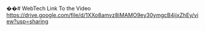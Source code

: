 ��#   W e b T e c h 
 
Link To the Video
https://drive.google.com/file/d/1XXo8amvz8iMAMO9ey30ymgcB4ijxZhEy/view?usp=sharing
 
